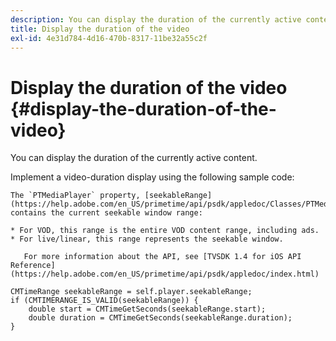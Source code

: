 ```yaml
---
description: You can display the duration of the currently active content.
title: Display the duration of the video
exl-id: 4e31d784-4d16-470b-8317-11be32a55c2f
---
```

# Display the duration of the video {#display-the-duration-of-the-video}

You can display the duration of the currently active content.

   Implement a video-duration display using the following sample code:

    The `PTMediaPlayer` property, [seekableRange](https://help.adobe.com/en_US/primetime/api/psdk/appledoc/Classes/PTMediaPlayer.html#//api/name/seekableRange), contains the current seekable window range:

    * For VOD, this range is the entire VOD content range, including ads. 
    * For live/linear, this range represents the seekable window.

       For more information about the API, see [TVSDK 1.4 for iOS API Reference](https://help.adobe.com/en_US/primetime/api/psdk/appledoc/index.html)

<!--<a id="example_A153BE3AC03F43C6BF3A156316A08CD3"></a>-->

```
CMTimeRange seekableRange = self.player.seekableRange;  
if (CMTIMERANGE_IS_VALID(seekableRange)) { 
    double start = CMTimeGetSeconds(seekableRange.start);  
    double duration = CMTimeGetSeconds(seekableRange.duration); 
}
```
